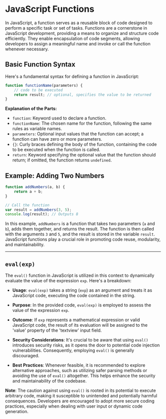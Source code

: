 # JavaScript Functions

In JavaScript, a function serves as a reusable block of code designed to perform a specific task or set of tasks. Functions are a cornerstone in JavaScript development, providing a means to organize and structure code efficiently. They enable encapsulation of code segments, allowing developers to assign a meaningful name and invoke or call the function whenever necessary.

## Basic Function Syntax

Here's a fundamental syntax for defining a function in JavaScript:

```javascript
function functionName(parameters) {
    // code to be executed
    return result; // optional, specifies the value to be returned
}
```

**Explanation of the Parts:**
- `function`: Keyword used to declare a function.
- `functionName`: The chosen name for the function, following the same rules as variable names.
- `parameters`: Optional input values that the function can accept; a function can have zero or more parameters.
- `{}`: Curly braces defining the body of the function, containing the code to be executed when the function is called.
- `return`: Keyword specifying the optional value that the function should return; if omitted, the function returns `undefined`.

## Example: Adding Two Numbers

```javascript
function addNumbers(a, b) {
    return a + b;
}

// Call the function
var result = addNumbers(3, 5);
console.log(result); // Outputs 8
```

In this example, `addNumbers` is a function that takes two parameters (`a` and `b`), adds them together, and returns the result. The function is then called with the arguments `3` and `5`, and the result is stored in the variable `result`. JavaScript functions play a crucial role in promoting code reuse, modularity, and maintainability.

-----------------------------------------------

## `eval(exp)`

The `eval()` function in JavaScript is utilized in this context to dynamically evaluate the value of the expression `exp`. Here's a breakdown:

- **Usage**: `eval(exp)` takes a string (`exp`) as an argument and treats it as JavaScript code, executing the code contained in the string.

- **Purpose**: In the provided code, `eval(exp)` is employed to assess the value of the expression `exp`.

- **Outcome**: If `exp` represents a mathematical expression or valid JavaScript code, the result of its evaluation will be assigned to the 'value' property of the 'textview' input field.

- **Security Considerations**: It's crucial to be aware that using `eval()` introduces security risks, as it opens the door to potential code injection vulnerabilities. Consequently, employing `eval()` is generally discouraged.

- **Best Practices**: Whenever feasible, it is recommended to explore alternative approaches, such as utilizing safer parsing methods or avoiding the use of `eval()` altogether. This helps enhance the security and maintainability of the codebase.

**Note**: The caution against using `eval()` is rooted in its potential to execute arbitrary code, making it susceptible to unintended and potentially harmful consequences. Developers are encouraged to adopt more secure coding practices, especially when dealing with user input or dynamic code generation.